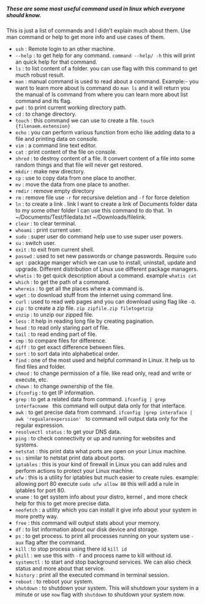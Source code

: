 ##### These are some most useful command used in linux which everyone should know.

This is just a list of commands and I didn't explain much about them. Use man command or help to get more info and use cases of them.

* `ssh` : Remote login to an other machine.
* `--help` : to get help for any command. `command --help/ -h` this will print an quick help for that command.
* `ls` : to list content of a folder. you can use flag with this command to get much robust result.  
* `man` : manual command is used to read about a command. Example:-  you want to learn more about ls command do `man ls` and it will return you the manual of ls command from where you can learn more about list command and its flag.
* `pwd` : to print current working directory path.
* `cd` : to change directory. 
* `touch` : this command we can use to create a file. `touch {filenaem.extension}`
* `echo` : you can perform various function from echo  like adding data to a file and printing data on console.
* `vim` : a command line text editor.
* `cat` : print content of the file on console.
* `shred` : to destroy content of a file. It convert content of a file into some random things and that file will never get restored.
* `mkdir` : make new directory.
* `cp` : use to copy data from one place to another.
* `mv` : move the data from one place to another.
* `rmdir` : remove empty directory
* `rm`  : remove file use `-r` for recursive deletion and `-f` for force deletion
* `ln` : to create a link . link I want to create a link of Documents folder data to my some other folder I can use this command to do that. `ln ~/Documents/Test/filedata.txt  ~/Downloads/filelink.
* `clear` : to clear terminal.
* `whoami` : print current user.
* `sudo` : super user do command help use to use super user powers.
* `su` : switch user.
* `exit` : to exit from current shell.
* `passwd` : used to set new passwords or change passwords. Require `sudo`
* `apt` : package manger which we can use to install, uninstall, update and upgrade. Different distribution of Linux use different package managers.
* `whatis` : to get quick description about a command. example `whatis cat`
* `which` : to get the path of a command.
* `whereis` : to get all the places where a command is.
* `wget` : to download stuff from the internet using command line.
* `curl` : used to read web pages and you can download using flag like `-O`.
* `zip` : to create a zip file. `zip zipfile.zip filetogetzip`
* `unzip` : to unzip our zipped file.
* `less` : it help in reading long file by creating pagination.
* `head` : to read only staring part of file.
* `tail` : to read ending part of file.
* `cmp` : to compare files for difference.
* `diff` : to get exact difference between files.
* `sort` : to sort data into alphabetical  order.
* `find` : one of the most used and helpful command in Linux. It help us to find files and folder.
* `chmod` : to change permission of a file. like read only, read and write or execute, etc.
* `chown` : to change ownership of the file.
* `ifconfig` : to get IP information.
* `grep` : to get a related data from command. `ifconfig | grep interfacname ` this command will output data only for that interface.
* `awk` : to get precise data from command. `ifconfig |grep interaface | awk 'regualarexperssion' `  to command will output data only for the regular expression.
* `resolvectl status` : to get your DNS data.
* `ping` : to check connectivity or up and running for websites and systems.
* `netstat` : this print data what ports are open on your Linux machine.
* `ss` : similar to netstat print data about ports.
* `iptables` : this is your kind of firewall in Linux you can add rules and perform actions to protect your Linux machine.
* `ufw` : this is a utility for iptables but much easier to create rules. example: allowing port 80 execute `sudo ufw allow 80` this will add a rule in iptables for port 80.
* `uname` : to get system info about your distro, kernel , and more check help for this to get more precise data.
* `neofetch` : a utility which you can install it give info about your system in more pretty way.
* `free` : this command will output stats about your memory.
* `df` : to list information about our disk device and storage.
* `ps` : to get process. to print all processes  running on your system use `-aux` flag after the command.
* `kill` : to stop process using there id `kill id`
* `pkill` : we use this with `-f`  and process name to kill without id.
* `systemctl` : to start and stop background services. We can also check status and more about that service.
* `history` : print all the executed command in terminal session.
* `reboot` : to reboot your system.
* `shutdown` : to shutdown your system. This will shutdown your system in a minute or use `now` flag with `shutdown` to shutdown your system now.
